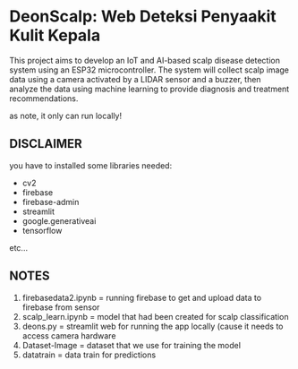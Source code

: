 # DeonScalp: Web Deteksi Penyaakit Kulit Kepala
This project aims to develop an IoT and AI-based scalp disease detection system using an ESP32 microcontroller. The system will collect scalp image data using a camera activated by a LIDAR sensor and a buzzer, then analyze the data using machine learning to provide diagnosis and treatment recommendations.

as note, it only can run locally!

## DISCLAIMER 

you have to installed some libraries needed:

+ cv2
+ firebase
+ firebase-admin
+ streamlit
+ google.generativeai
+ tensorflow

etc...

## NOTES
1. firebasedata2.ipynb = running firebase to get and upload data to firebase from sensor
2. scalp_learn.ipynb   = model that had been created for scalp classification
3. deons.py            = streamlit web for running the app locally (cause it needs to access camera hardware
4. Dataset-Image       = dataset that we use for training the model
5. datatrain           = data train for predictions
